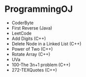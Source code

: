 # ProgrammingOJ
- CoderByte
 - First Reverse (Java)
- LeetCode
 - Add Digits (C++)
 - Delete Node in a Linked List (C++)
 - Power of Two (C++)
 - Rotate Array (C++)
- UVa
 - 100-The 3n+1 problem (C++)
 - 272-TEXQuotes (C++)
